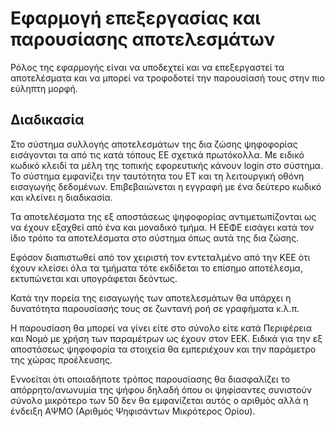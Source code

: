 # Εφαρμογή επεξεργασίας και παρουσίασης αποτελεσμάτων

Ρόλος της εφαρμογής είναι να υποδεχτεί και να επεξεργαστεί τα αποτελέσματα και να μπορεί να τροφοδοτεί την παρουσίασή τους στην πιο εύληπτη μορφή.

## Διαδικασία 
Στο σύστημα συλλογής αποτελεσμάτων της δια ζώσης ψηφοφορίας εισάγονται τα από τις κατά τόπους ΕΕ σχετικά πρωτόκολλα.
Με ειδικό κωδικό κλειδί τα μέλη της τοπικής εφορευτικής κάνουν login στο σύστημα. Το σύστημα εμφανίζει την ταυτότητα του ΕΤ και τη λειτουργική οθόνη εισαγωγής δεδομένων. 
Επιβεβαιώνεται η εγγραφή με ένα δεύτερο κωδικό και κλείνει η διαδικασία. 

Τα αποτελέσματα της εξ αποστάσεως ψηφοφορίας αντιμετωπίζονται ως να έχουν εξαχθεί από ένα και μοναδικό τμήμα.  Η  ΕΕΦΕ εισάγει κατά τον ίδιο τρόπο τα αποτελέσματα στο σύστημα όπως αυτά της δια ζώσης.

Εφόσον διαπιστωθεί από τον χειριστή τον εντεταλμένο από την ΚΕΕ ότι έχουν κλείσει όλα τα τμήματα τότε εκδίδεται το επίσημο αποτέλεσμα, εκτυπώνεται και υπογράφεται δεόντως. 

Κατά την πορεία της εισαγωγής των αποτελεσμάτων θα υπάρχει η δυνατότητα παρουσίασής τους σε ζωντανή ροή σε γραφήματα κ.λ.π. 

Η παρουσίαση θα μπορεί να γίνει είτε στο σύνολο είτε κατά Περιφέρεια και Νομό με χρήση των παραμέτρων ως έχουν  στον ΕΕΚ.
Ειδικά για την εξ αποστάσεως ψηφοφορία τα στοιχεία θα εμπεριέχουν και την παράμετρο της χώρας προέλευσης.

Εννοείται ότι οποιαδήποτε τρόπος παρουσίασης θα διασφαλίζει το απόρρητο/ανωνυμία της ψήφου δηλαδή όπου οι ψηφίσαντες συνιστούν σύνολο μικρότερο των 50 δεν θα εμφανίζεται αυτός ο αριθμός αλλά η ένδειξη ΑΨΜΟ (Αριθμός Ψηφισάντων Μικρότερος Ορίου).
